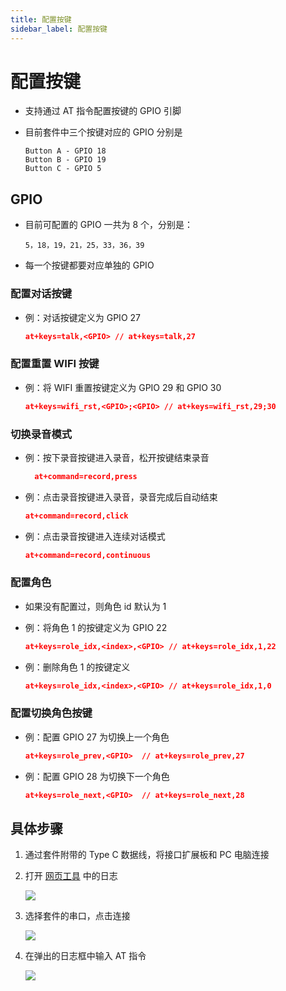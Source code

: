 ```yaml
---
title: 配置按键
sidebar_label: 配置按键
---
```


# 配置按键

* 支持通过 AT 指令配置按键的 GPIO 引脚

* 目前套件中三个按键对应的 GPIO 分别是

    ```
    Button A - GPIO 18
    Button B - GPIO 19
    Button C - GPIO 5
    ```

## GPIO
    
- 目前可配置的 GPIO 一共为 8 个，分别是：

    ```
    5，18，19，21，25，33，36，39
    ```

- 每一个按键都要对应单独的 GPIO

### 配置对话按键

  - 例：对话按键定义为 GPIO 27

    ```json
    at+keys=talk,<GPIO> // at+keys=talk,27
    ```

### 配置重置 WIFI 按键

  - 例：将 WIFI 重置按键定义为 GPIO 29 和 GPIO 30

    ```json
    at+keys=wifi_rst,<GPIO>;<GPIO> // at+keys=wifi_rst,29;30
    ```

### 切换录音模式

  - 例：按下录音按键进入录音，松开按键结束录音

    ```json
      at+command=record,press
    ```

  - 例：点击录音按键进入录音，录音完成后自动结束

    ```json
    at+command=record,click
    ```

  - 例：点击录音按键进入连续对话模式

    ```json
    at+command=record,continuous
    ```

### 配置角色

  - 如果没有配置过，则角色 id 默认为 1

  - 例：将角色 1 的按键定义为 GPIO 22

    ```json
    at+keys=role_idx,<index>,<GPIO> // at+keys=role_idx,1,22
    ```

  - 例：删除角色 1 的按键定义
    
    ```json
    at+keys=role_idx,<index>,<GPIO> // at+keys=role_idx,1,0
    ```

### 配置切换角色按键

  - 例：配置 GPIO 27 为切换上一个角色

    ```json
    at+keys=role_prev,<GPIO>  // at+keys=role_prev,27
    ```

  - 例：配置 GPIO 28 为切换下一个角色

    ```json
    at+keys=role_next,<GPIO>  // at+keys=role_next,28
    ```

## 具体步骤

1. 通过套件附带的 Type C 数据线，将接口扩展板和 PC 电脑连接
2. 打开 [网页工具](https://tool.folotoy.com/index) 中的日志

    <img src="https://user-images.githubusercontent.com/41461127/281996998-de76550b-5701-40dd-a115-38988f78a1c8.png" />

3. 选择套件的串口，点击连接

    <img src="https://user-images.githubusercontent.com/69997928/284497170-75123ed9-5d84-42a2-989e-440ad5f95441.jpeg" />

4. 在弹出的日志框中输入 AT 指令

    <img src="https://user-images.githubusercontent.com/69997928/284499336-8dec6867-3410-4fe1-a706-e955f7ef202c.png" />

